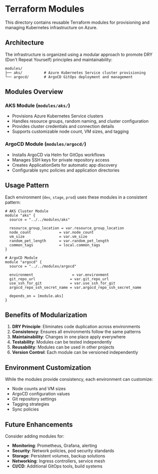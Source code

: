 # Terraform Modules

This directory contains reusable Terraform modules for provisioning and managing Kubernetes infrastructure on Azure.

## Architecture

The infrastructure is organized using a modular approach to promote DRY (Don't Repeat Yourself) principles and maintainability:

```
modules/
├── aks/          # Azure Kubernetes Service cluster provisioning
└── argocd/       # ArgoCD GitOps deployment and management
```

## Modules Overview

### AKS Module (`modules/aks/`)
- Provisions Azure Kubernetes Service clusters
- Handles resource groups, random naming, and cluster configuration
- Provides cluster credentials and connection details
- Supports customizable node count, VM sizes, and tagging

### ArgoCD Module (`modules/argocd/`)
- Installs ArgoCD via Helm for GitOps workflows
- Manages SSH keys for private repository access
- Creates ApplicationSets for automatic app discovery
- Configurable sync policies and application directories

## Usage Pattern

Each environment (`dev`, `stage`, `prod`) uses these modules in a consistent pattern:

```hcl
# AKS Cluster Module
module "aks" {
  source = "../../modules/aks"
  
  resource_group_location = var.resource_group_location
  node_count             = var.node_count
  vm_size                = var.vm_size
  random_pet_length      = var.random_pet_length
  common_tags            = local.common_tags
}

# ArgoCD Module
module "argocd" {
  source = "../../modules/argocd"
  
  environment                  = var.environment
  git_repo_url                = var.git_repo_url
  use_ssh_for_git             = var.use_ssh_for_git
  argocd_repo_ssh_secret_name = var.argocd_repo_ssh_secret_name
  
  depends_on = [module.aks]
}
```

## Benefits of Modularization

1. **DRY Principle**: Eliminates code duplication across environments
2. **Consistency**: Ensures all environments follow the same patterns
3. **Maintainability**: Changes in one place apply everywhere
4. **Testability**: Modules can be tested independently
5. **Reusability**: Modules can be used in other projects
6. **Version Control**: Each module can be versioned independently

## Environment Customization

While the modules provide consistency, each environment can customize:
- Node counts and VM sizes
- ArgoCD configuration values
- Git repository settings
- Tagging strategies
- Sync policies

## Future Enhancements

Consider adding modules for:
- **Monitoring**: Prometheus, Grafana, alerting
- **Security**: Network policies, pod security standards
- **Storage**: Persistent volumes, backup solutions
- **Networking**: Ingress controllers, service mesh
- **CI/CD**: Additional GitOps tools, build systems
